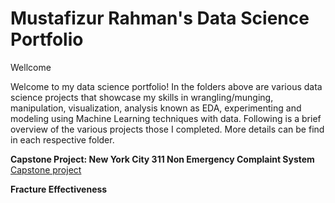 # Mustafizur Rahman's Data Science Portfolio
Wellcome

Welcome to my data science portfolio! In the folders above are various data science projects that showcase my skills in wrangling/munging,  manipulation, visualization, analysis known as EDA, experimenting and modeling using Machine Learning techniques with data. Following is a brief overview of the various projects those I completed. More details can be find in each respective folder.

<b>Capstone Project: New York City 311 Non Emergency Complaint System</b>
[Capstone project](https://github.com/mmrahman10/Data-Science-Machine-Learning-Capstone-Project)

<b>Fracture Effectiveness </b>



